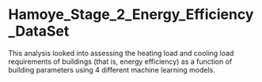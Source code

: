 # Hamoye_Stage_2_Energy_Efficiency_DataSet
 This analysis looked into assessing the heating load and cooling load requirements of buildings (that is, energy efficiency) as a function of building parameters using 4 different machine learning models.
